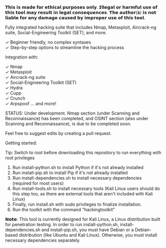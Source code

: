 𝗧𝗵𝗶𝘀 𝗶𝘀 𝗺𝗮𝗱𝗲 𝗳𝗼𝗿 𝗲𝘁𝗵𝗶𝗰𝗮𝗹 𝗽𝘂𝗿𝗽𝗼𝘀𝗲𝘀 𝗼𝗻𝗹𝘆. 𝗜𝗹𝗹𝗲𝗴𝗮𝗹 𝗼𝗿 𝗵𝗮𝗿𝗺𝗳𝘂𝗹 𝘂𝘀𝗲 𝗼𝗳 𝘁𝗵𝗶𝘀 𝘁𝗼𝗼𝗹 𝗺𝗮𝘆 𝗿𝗲𝘀𝘂𝗹𝘁 𝗶𝗻 𝗹𝗲𝗴𝗮𝗹 𝗰𝗼𝗻𝘀𝗲𝗾𝘂𝗲𝗻𝗰𝗲𝘀. 𝗧𝗵𝗲 𝗮𝘂𝘁𝗵𝗼𝗿(𝘀) 𝗶𝘀 𝗻𝗼𝘁 𝗹𝗶𝗮𝗯𝗹𝗲 𝗳𝗼𝗿 𝗮𝗻𝘆 𝗱𝗮𝗺𝗮𝗴𝗲 𝗰𝗮𝘂𝘀𝗲𝗱 𝗯𝘆 𝗶𝗺𝗽𝗿𝗼𝗽𝗲𝗿 𝘂𝘀𝗲 𝗼𝗳 𝘁𝗵𝗶𝘀 𝘁𝗼𝗼𝗹.

Fully integrated hacking suite that includes Nmap, Metasploit, Aircrack-ng suite, Social-Engineering Toolkit (SET), and more.

✓ Beginner friendly, no complex syntaxes    
✓ Step-by-step options to streamline the hacking process        

Integration with: 

✓ Nmap     
✓ Metasploit      
✓ Aircrack-ng suite    
✓ Social-Engineering Toolkit (SET)      
✓ Hydra      
✓ Cupp     
✓ Crunch     
✓ Arpspoof ... and more!

STATUS: Under development. Nmap section (under Scanning and Reconnaissance) has been completed, and OSINT section (also under Scanning and Reconnaissance), is due to be completed soon. 

Feel free to suggest edits by creating a pull request.

Getting started:

Tip: Switch to root before downloading this repository to run everything with root privileges

1. Run install-python.sh to install Python if it's not already installed
2. Run install-pip.sh to install Pip if it's not already installed
3. Run install-dependencies.sh to install necessary dependencies (required for most users)
4. Run install-tools.sh to install necessary tools (Kali Linux users should do this step too, as there are external tools that aren't included with Kali Linux)
5. Finally, run install.sh with sudo privileges to finalize installation.
6. Run the toolkit with the command "hackingtoolkit" 

𝗡𝗼𝘁𝗲: This tool is currently designed for Kali Linux, a Linux distribution built for penetration testing. In order to run install-python.sh, install-dependencies.sh and install-pip.sh, you must have Debian or a Debian-based distribution (like Ubuntu and Kali Linux). Otherwise, you must install necessary dependencies separately.
